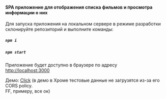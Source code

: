 #### SPA приложение для отображения списка фильмов и просмотра информации о них  

Для запуска приложения на локальном сервере в режиме разработки  
склонируйте репозиторий  и выполните команды:  
##### `npm i`  
##### `npm start`  

Приложение будет доступно в браузере по адресу  
 [http://localhost:3000](http://localhost:3000)  

 Демо: [Click](https://srgmkv.github.io/movies-to-desktop)
(в демо в Хроме тестовые данные не загрузятся из-за его CORS policy.  
FF, примеру, все ок)